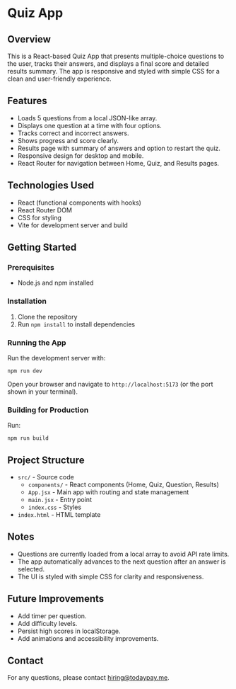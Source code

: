 # Quiz App

## Overview
This is a React-based Quiz App that presents multiple-choice questions to the user, tracks their answers, and displays a final score and detailed results summary. The app is responsive and styled with simple CSS for a clean and user-friendly experience.

## Features
- Loads 5 questions from a local JSON-like array.
- Displays one question at a time with four options.
- Tracks correct and incorrect answers.
- Shows progress and score clearly.
- Results page with summary of answers and option to restart the quiz.
- Responsive design for desktop and mobile.
- React Router for navigation between Home, Quiz, and Results pages.

## Technologies Used
- React (functional components with hooks)
- React Router DOM
- CSS for styling
- Vite for development server and build

## Getting Started

### Prerequisites
- Node.js and npm installed

### Installation
1. Clone the repository
2. Run `npm install` to install dependencies

### Running the App
Run the development server with:
```
npm run dev
```
Open your browser and navigate to `http://localhost:5173` (or the port shown in your terminal).

### Building for Production
Run:
```
npm run build
```

## Project Structure
- `src/` - Source code
  - `components/` - React components (Home, Quiz, Question, Results)
  - `App.jsx` - Main app with routing and state management
  - `main.jsx` - Entry point
  - `index.css` - Styles
- `index.html` - HTML template

## Notes
- Questions are currently loaded from a local array to avoid API rate limits.
- The app automatically advances to the next question after an answer is selected.
- The UI is styled with simple CSS for clarity and responsiveness.

## Future Improvements
- Add timer per question.
- Add difficulty levels.
- Persist high scores in localStorage.
- Add animations and accessibility improvements.

## Contact
For any questions, please contact hiring@todaypay.me.
